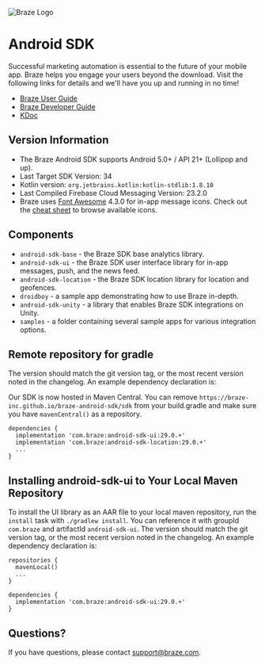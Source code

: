 ![Braze Logo](https://github.com/braze-inc/braze-android-sdk/blob/master/braze-logo.png)

# Android SDK

Successful marketing automation is essential to the future of your mobile app. Braze helps you engage your users beyond the download. Visit the following links for details and we'll have you up and running in no time!

- [Braze User Guide](https://www.braze.com/docs/user_guide/introduction/ "Braze User Guide")
- [Braze Developer Guide](https://www.braze.com/docs/developer_guide/platform_integration_guides/android/initial_sdk_setup/android_sdk_integration/ "Braze Developer Guide")
- [KDoc](https://braze-inc.github.io/braze-android-sdk/kdoc/ "Braze Android SDK Class Documentation")

## Version Information

- The Braze Android SDK supports Android 5.0+ / API 21+ (Lollipop and up).
- Last Target SDK Version: 34
- Kotlin version: `org.jetbrains.kotlin:kotlin-stdlib:1.8.10`
- Last Compiled Firebase Cloud Messaging Version: 23.2.0
- Braze uses [Font Awesome](https://fortawesome.github.io/Font-Awesome/) 4.3.0 for in-app message icons. Check out the [cheat sheet](http://fortawesome.github.io/Font-Awesome/cheatsheet/) to browse available icons.

## Components

- `android-sdk-base` - the Braze SDK base analytics library.
- `android-sdk-ui` - the Braze SDK user interface library for in-app messages, push, and the news feed.
- `android-sdk-location` - the Braze SDK location library for location and geofences.
- `droidboy` - a sample app demonstrating how to use Braze in-depth.
- `android-sdk-unity` - a library that enables Braze SDK integrations on Unity.
- `samples` - a folder containing several sample apps for various integration options.

## Remote repository for gradle
The version should match the git version tag, or the most recent version noted in the changelog. An example dependency declaration is:

Our SDK is now hosted in Maven Central. You can remove `https://braze-inc.github.io/braze-android-sdk/sdk` from your build.gradle and make sure you have `mavenCentral()` as a repository.

```
dependencies {
  implementation 'com.braze:android-sdk-ui:29.0.+'
  implementation 'com.braze:android-sdk-location:29.0.+'
  ...
}
```

## Installing android-sdk-ui to Your Local Maven Repository
To install the UI library as an AAR file to your local maven repository, run the `install` task with
`./gradlew install`. You can reference it with groupId `com.braze` and artifactId `android-sdk-ui`. The version should
match the git version tag, or the most recent version noted in the changelog. An example dependency declaration is:

```
repositories {
  mavenLocal()
  ...
}
```

```
dependencies {
  implementation 'com.braze:android-sdk-ui:29.0.+'
}
```

## Questions?

If you have questions, please contact [support@braze.com](mailto:support@braze.com).
